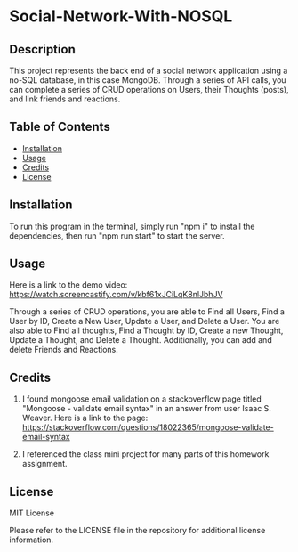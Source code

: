 # Social-Network-With-NOSQL

## Description

This project represents the back end of a social network application using a no-SQL database, in this case MongoDB.  Through a series of API calls, you can complete a series of CRUD operations on Users, their Thoughts (posts), and link friends and reactions.  

## Table of Contents

- [Installation](#installation)
- [Usage](#usage)
- [Credits](#credits)
- [License](#license)

## Installation

To run this program in the terminal, simply run "npm i" to install the dependencies, then run "npm run start" to start the server.

## Usage

Here is a link to the demo video: https://watch.screencastify.com/v/kbf61xJCiLqK8nlJbhJV 

Through a series of CRUD operations, you are able to Find all Users, Find a User by ID, Create a New User, Update a User, and Delete a User.  You are also able to Find all thoughts, Find a Thought by ID, Create a new Thought, Update a Thought, and Delete a Thought.  Additionally, you can add and delete Friends and Reactions.

## Credits

1. I found mongoose email validation on a stackoverflow page titled "Mongoose - validate email syntax" in an answer from user Isaac S. Weaver.  Here is a link to the page: https://stackoverflow.com/questions/18022365/mongoose-validate-email-syntax 

2. I referenced the class mini project for many parts of this homework assignment.

## License

MIT License

Please refer to the LICENSE file in the repository for additional license information.
